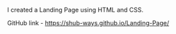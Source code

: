 I created a Landing Page using HTML and CSS.

GitHub link - https://shub-ways.github.io/Landing-Page/
